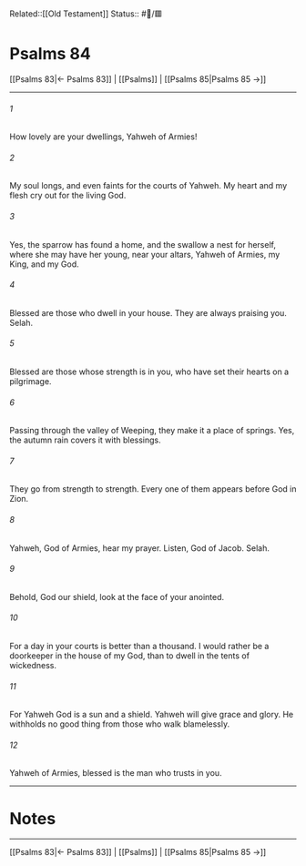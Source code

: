 Related::[[Old Testament]]
Status:: #📖/🟥
# Psalms 84

[[Psalms 83|← Psalms 83]] | [[Psalms]] | [[Psalms 85|Psalms 85 →]]
***



###### 1 
How lovely are your dwellings, Yahweh of Armies! 

###### 2 
My soul longs, and even faints for the courts of Yahweh. My heart and my flesh cry out for the living God. 

###### 3 
Yes, the sparrow has found a home, and the swallow a nest for herself, where she may have her young, near your altars, Yahweh of Armies, my King, and my God. 

###### 4 
Blessed are those who dwell in your house. They are always praising you. Selah. 

###### 5 
Blessed are those whose strength is in you, who have set their hearts on a pilgrimage. 

###### 6 
Passing through the valley of Weeping, they make it a place of springs. Yes, the autumn rain covers it with blessings. 

###### 7 
They go from strength to strength. Every one of them appears before God in Zion. 

###### 8 
Yahweh, God of Armies, hear my prayer. Listen, God of Jacob. Selah. 

###### 9 
Behold, God our shield, look at the face of your anointed. 

###### 10 
For a day in your courts is better than a thousand. I would rather be a doorkeeper in the house of my God, than to dwell in the tents of wickedness. 

###### 11 
For Yahweh God is a sun and a shield. Yahweh will give grace and glory. He withholds no good thing from those who walk blamelessly. 

###### 12 
Yahweh of Armies, blessed is the man who trusts in you.

---
# Notes


***
[[Psalms 83|← Psalms 83]] | [[Psalms]] | [[Psalms 85|Psalms 85 →]]
